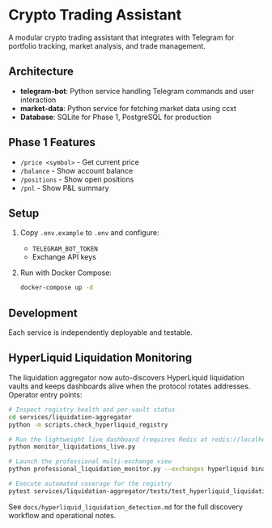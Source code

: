 # Crypto Trading Assistant

A modular crypto trading assistant that integrates with Telegram for portfolio tracking, market analysis, and trade management.

## Architecture

- **telegram-bot**: Python service handling Telegram commands and user interaction
- **market-data**: Python service for fetching market data using ccxt
- **Database**: SQLite for Phase 1, PostgreSQL for production

## Phase 1 Features

- `/price <symbol>` - Get current price
- `/balance` - Show account balance
- `/positions` - Show open positions
- `/pnl` - Show P&L summary

## Setup

1. Copy `.env.example` to `.env` and configure:
   - `TELEGRAM_BOT_TOKEN`
   - Exchange API keys

2. Run with Docker Compose:
   ```bash
   docker-compose up -d
   ```

## Development

Each service is independently deployable and testable.


## HyperLiquid Liquidation Monitoring

The liquidation aggregator now auto-discovers HyperLiquid liquidation vaults and
keeps dashboards alive when the protocol rotates addresses. Operator entry
points:

```bash
# Inspect registry health and per-vault status
cd services/liquidation-aggregator
python -m scripts.check_hyperliquid_registry

# Run the lightweight live dashboard (requires Redis at redis://localhost:6380/0)
python monitor_liquidations_live.py

# Launch the professional multi-exchange view
python professional_liquidation_monitor.py --exchanges hyperliquid binance --symbols BTCUSDT ETHUSDT

# Execute automated coverage for the registry
pytest services/liquidation-aggregator/tests/test_hyperliquid_liquidation_registry.py
```

See `docs/hyperliquid_liquidation_detection.md` for the full discovery workflow
and operational notes.
